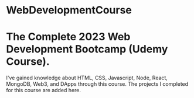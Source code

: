 # WebDevelopmentCourse
# The Complete 2023 Web Development Bootcamp (Udemy Course). 
I've gained knowledge about HTML, CSS, Javascript, Node, React, MongoDB, Web3, and DApps through this course. The projects I completed for this course are added here.
